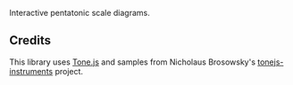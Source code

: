 Interactive pentatonic scale diagrams.

## Credits

This library uses [Tone.js](https://github.com/Tonejs/Tone.js) and samples from Nicholaus Brosowsky's [tonejs-instruments](https://github.com/nbrosowsky/tonejs-instruments) project.
